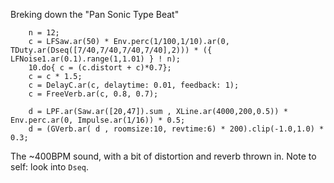 Breking down the "Pan Sonic Type Beat"

```supercollider
    n = 12;
	c = LFSaw.ar(50) * Env.perc(1/100,1/10).ar(0, TDuty.ar(Dseq([7/40,7/40,7/40,7/40],2))) * ({ LFNoise1.ar(0.1).range(1,1.01) } ! n);
	10.do{ c = (c.distort + c)*0.7};
	c = c * 1.5;
    c = DelayC.ar(c, delaytime: 0.01, feedback: 1);
    c = FreeVerb.ar(c, 0.8, 0.7);

	d = LPF.ar(Saw.ar([20,47]).sum , XLine.ar(4000,200,0.5)) * Env.perc.ar(0, Impulse.ar(1/16)) * 0.5;
	d = (GVerb.ar( d , roomsize:10, revtime:6) * 200).clip(-1.0,1.0) * 0.3;
```
The ~400BPM sound, with a bit of distortion and reverb thrown in. Note to self: look into `Dseq`.

